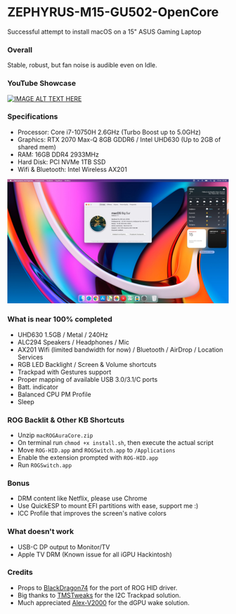 # ZEPHYRUS-M15-GU502-OpenCore
Successful attempt to install macOS on a 15" ASUS Gaming Laptop

### Overall
Stable, robust, but fan noise is audible even on Idle.

### YouTube Showcase
[![IMAGE ALT TEXT HERE](https://img.youtube.com/vi/wrfeickuYWI/0.jpg)](https://www.youtube.com/watch?v=wrfeickuYWI)

### Specifications
* Processor: Core i7-10750H 2.6GHz (Turbo Boost up to 5.0GHz)
* Graphics: RTX 2070 Max-Q 8GB GDDR6 / Intel UHD630 (Up to 2GB of shared mem)
* RAM: 16GB DDR4 2933MHz
* Hard Disk: PCI NVMe 1TB SSD
* Wifi & Bluetooth: Intel Wireless AX201

![About](https://raw.githubusercontent.com/dkoluris/ZEPHYRUS-M15-GU502-OpenCore/master/Screenshots/about.jpg)

### What is near 100% completed
* UHD630 1.5GB / Metal / 240Hz
* ALC294 Speakers / Headphones / Mic
* AX201 Wifi (limited bandwidth for now) / Bluetooth / AirDrop / Location Services
* RGB LED Backlight / Screen & Volume shortcuts
* Trackpad with Gestures support
* Proper mapping of available USB 3.0/3.1/C ports
* Batt. indicator
* Balanced CPU PM Profile
* Sleep

### ROG Backlit & Other KB Shortcuts
* Unzip `macROGAuraCore.zip`
* On terminal run `chmod +x install.sh`, then execute the actual script
* Move `ROG-HID.app` and `ROGSwitch.app` to `/Applications`
* Enable the extension prompted with `ROG-HID.app`
* Run `ROGSwitch.app`

### Bonus
* DRM content like Netflix, please use Chrome
* Use QuickESP to mount EFI partitions with ease, support me :)
* ICC Profile that improves the screen's native colors

### What doesn't work
* USB-C DP output to Monitor/TV
* Apple TV DRM (Known issue for all iGPU Hackintosh)

### Credits
* Props to <a href="https://github.com/black-dragon74">BlackDragon74</a> for the port of ROG HID driver.
* Big thanks to <a href="https://www.tmstweaks.com">TMSTweaks</a> for the I2C Trackpad solution.
* Much appreciated <a href="https://github.com/Alex-V2000">Alex-V2000</a> for the dGPU wake solution.
